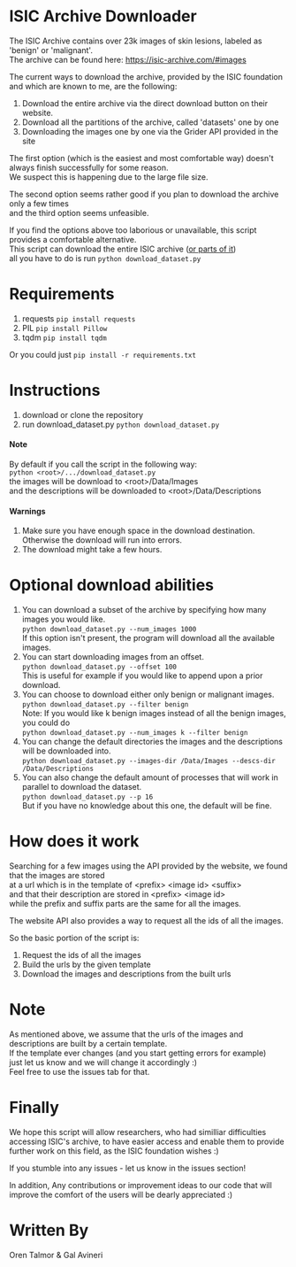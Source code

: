 # ISIC Archive Downloader
The ISIC Archive contains over 23k images of skin lesions, labeled as 'benign' or 'malignant'.  
The archive can be found here:
https://isic-archive.com/#images

The current ways to download the archive, provided by the ISIC foundation and which are known to me, are the following:
1. Download the entire archive via the direct download button on their website.
2. Download all the partitions of the archive, called 'datasets' one by one
3. Downloading the images one by one via the Grider API provided in the site

The first option (which is the easiest and most comfortable way) doesn't always finish successfully for some reason.  
We suspect this is happening due to the large file size.
  
The second option seems rather good if you plan to download the archive only a few times  
and the third option seems unfeasible.  

If you find the options above too laborious or unavailable, this script provides a comfortable alternative.  
This script can download the entire ISIC archive ([or parts of it](#optional-download-abilities))  
all you have to do is run `python download_dataset.py`

# Requirements
1.  requests  `pip install requests`
2.  PIL  `pip install Pillow`
3.  tqdm  `pip install tqdm`

Or you could just `pip install -r requirements.txt`

# Instructions
1.  download or clone the repository
2.  run download_dataset.py `python download_dataset.py`

#### Note
By default if you call the script in the following way:  
`python <root>/.../download_dataset.py`  
the images will be download to \<root\>/Data/Images  
and the descriptions will be downloaded to \<root\>/Data/Descriptions


#### Warnings
1. Make sure you have enough space in the download destination.
Otherwise the download will run into errors.
2. The download might take a few hours.

# Optional download abilities
1. You can download a subset of the archive by specifying how many images you would like.  
`python download_dataset.py --num_images 1000`  
If this option isn't present, the program will download all the available images.
2. You can start downloading images from an offset.  
   `python download_dataset.py --offset 100`  
   This is useful for example if you would like to append upon a prior download.
3. You can choose to download either only benign or malignant images.  
   `python download_dataset.py --filter benign`  
   Note: If you would like k benign images instead of all the benign images, you could do  
   `python download_dataset.py --num_images k --filter benign`
4. You can change the default directories the images and the descriptions will be downloaded into.  
`python download_dataset.py --images-dir /Data/Images --descs-dir /Data/Descriptions`
5. You can also change the default amount of processes that will work in parallel to download the dataset.  
`python download_dataset.py --p 16`  
But if you have no knowledge about this one, the default will be fine.

# How does it work
Searching for a few images using the API provided by the website, we found that the images are stored  
at a url which is in the template of \<prefix>  \<image id>  \<suffix>  
and that their description are stored in \<prefix> \<image id>  
while the prefix and suffix parts are the same for all the images. 

The website API also provides a way to request all the ids of all the images.

So the basic portion of the script is:
1. Request the ids of all the images
2. Build the urls by the given template
3. Download the images and descriptions from the built urls

# Note
As mentioned above, we assume that the urls of the images and descriptions are built by a certain template.  
If the template ever changes (and you start getting errors for example)  
just let us know and we will change it accordingly :)  
Feel free to use the issues tab for that.


# Finally
We hope this script will allow researchers, who had similliar difficulties
accessing ISIC's archive, to have easier access and enable them to provide further work on this field,
as the ISIC foundation wishes :)

If you stumble into any issues - let us know in the issues section!

In addition, Any contributions or improvement ideas to our code that will improve the comfort of the users 
will be dearly appreciated :)


# Written By
Oren Talmor & Gal Avineri

